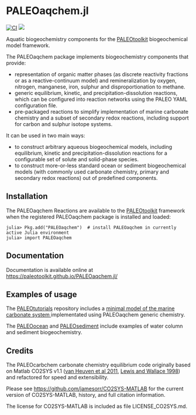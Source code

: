 # PALEOaqchem.jl

[![CI](https://github.com/PALEOtoolkit/PALEOaqchem.jl/actions/workflows/CI.yml/badge.svg)](https://github.com/PALEOtoolkit/PALEOaqchem.jl/actions/workflows/CI.yml)
[![](https://img.shields.io/badge/docs-dev-blue.svg)](https://PALEOtoolkit.github.io/PALEOaqchem.jl/dev)

Aquatic biogeochemistry components for the [PALEOtoolkit](https://github.com/PALEOtoolkit) biogeochemical model framework.

The PALEOaqchem package implements biogeochemistry components that provide:
- representation of organic matter phases (as discrete reactivity fractions or as a reactive-continuum model) and remineralization by oxygen, nitrogen, manganese, iron, sulphur and disproportionation to methane.
- generic equilibrium, kinetic, and precipitation-dissolution reactions, which can be configured into reaction networks using the PALEO YAML configuration file.
- pre-packaged reactions to simplify implementation of marine carbonate chemistry and a subset of secondary redox reactions, including support for carbon and sulphur isotope systems.

It can be used in two main ways:
- to construct arbitrary aqueous biogeochemical models, including equilibrium, kinetic and precipitation-dissolution reactions for a configurable set of solute and solid-phase species.
- to construct more-or-less standard ocean or sediment biogeochemical models (with commonly used carbonate chemistry, primary and secondary redox reactions) out of predefined components.

## Installation

The PALEOaqchem Reactions are available to the [PALEOtoolkit](https://github.com/PALEOtoolkit) framework when the registered PALEOaqchem package is installed and loaded:

    julia> Pkg.add("PALEOaqchem")  # install PALEOaqchem in currently active Julia environment
    julia> import PALEOaqchem 

## Documentation

Documentation is available online at <https://paleotoolkit.github.io/PALEOaqchem.jl/>

## Examples of usage

The [PALEOtutorials](https://github.com/PALEOtoolkit/PALEOtutorials.jl) repository includes a [minimal model of the marine carbonate system ](https://paleotoolkit.github.io/PALEOtutorials.jl/stable/collated_examples/configurable_chemistry/README/) implementated using PALEOaqchem generic chemistry.

The [PALEOocean](https://github.com/PALEOtoolkit/PALEOocean.jl) and [PALEOsediment](https://github.com/PALEOtoolkit/PALEOsediment.jl) include examples of water column and sediment biogeochemistry.

## Credits

The PALEOcarbchem carbonate chemistry equilibrium code originally based on Matlab CO2SYS v1.1 ([van Heuven et al 2011](https://doi.org/10.3334/CDIAC/otg.CO2SYS_MATLAB_v1.1), [Lewis and Wallace 1998](https://salish-sea.pnnl.gov/media/ORNL-CDIAC-105.pdf)) and refactored for speed and extensibility.

Please see <https://github.com/jamesorr/CO2SYS-MATLAB> for the current version of CO2SYS-MATLAB, history, and full citation information.

The license for CO2SYS-MATLAB is included as file LICENSE_CO2SYS.md.